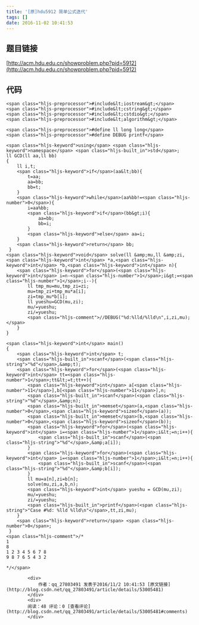 ```yaml
---
title: '[原]hdu5912 简单公式迭代'
tags: []
date: 2016-11-02 10:41:53
---
```


## 题目链接

[http://acm.hdu.edu.cn/showproblem.php?pid=5912](http://acm.hdu.edu.cn/showproblem.php?pid=5912)

## 代码

    <span class="hljs-preprocessor">#include&lt;iostream&gt;</span>
    <span class="hljs-preprocessor">#include&lt;cstring&gt;</span>
    <span class="hljs-preprocessor">#include&lt;cstdio&gt;</span>
    <span class="hljs-preprocessor">#include&lt;algorithm&gt;</span>

    <span class="hljs-preprocessor">#define ll long long</span>
    <span class="hljs-preprocessor">#define DEBUG printf</span>

    <span class="hljs-keyword">using</span> <span class="hljs-keyword">namespace</span> <span class="hljs-built_in">std</span>;
    ll GCD(ll aa,ll bb)
    {
        ll i,t;
        <span class="hljs-keyword">if</span>(aa&lt;bb){
            t=aa;
            aa=bb;
            bb=t;
        }
        <span class="hljs-keyword">while</span>(aa%bb!=<span class="hljs-number">0</span>){
            i=aa%bb;
            <span class="hljs-keyword">if</span>(bb&gt;i){
                aa=bb;
                bb=i;
            }
            <span class="hljs-keyword">else</span> aa=i;
        }
        <span class="hljs-keyword">return</span> bb;
     }
    <span class="hljs-keyword">void</span> solve(ll &amp;mu,ll &amp;zi,<span class="hljs-keyword">int</span> *a,<span class="hljs-keyword">int</span> *b,<span class="hljs-keyword">int</span> n){
        <span class="hljs-keyword">for</span>(<span class="hljs-keyword">int</span> i=n-<span class="hljs-number">1</span>;i&gt;=<span class="hljs-number">1</span>;i--){
            ll tmp_mu=mu,tmp_zi=zi;
            mu=tmp_zi+tmp_mu*a[i];
            zi=tmp_mu*b[i];
            ll yueshu=GCD(mu,zi);
            mu/=yueshu;
            zi/=yueshu;
            <span class="hljs-comment">//DEBUG("%d:%lld/%lld\n",i,zi,mu);</span>
        }
    }

    <span class="hljs-keyword">int</span> main()
    {
        <span class="hljs-keyword">int</span> t;
        <span class="hljs-built_in">scanf</span>(<span class="hljs-string">"%d"</span>,&amp;t);
        <span class="hljs-keyword">for</span>(<span class="hljs-keyword">int</span> tt=<span class="hljs-number">1</span>;tt&lt;=t;tt++){
            <span class="hljs-keyword">int</span> a[<span class="hljs-number">11</span>],b[<span class="hljs-number">11</span>],n;
            <span class="hljs-built_in">scanf</span>(<span class="hljs-string">"%d"</span>,&amp;n);
            <span class="hljs-built_in">memset</span>(a,<span class="hljs-number">0</span>,<span class="hljs-keyword">sizeof</span>(a));
            <span class="hljs-built_in">memset</span>(b,<span class="hljs-number">0</span>,<span class="hljs-keyword">sizeof</span>(b));
            <span class="hljs-keyword">for</span>(<span class="hljs-keyword">int</span> i=<span class="hljs-number">1</span>;i&lt;=n;i++){
                <span class="hljs-built_in">scanf</span>(<span class="hljs-string">"%d"</span>,&amp;a[i]);
            }
            <span class="hljs-keyword">for</span>(<span class="hljs-keyword">int</span> i=<span class="hljs-number">1</span>;i&lt;=n;i++){
                <span class="hljs-built_in">scanf</span>(<span class="hljs-string">"%d"</span>,&amp;b[i]);
            }
            ll mu=a[n],zi=b[n];
            solve(mu,zi,a,b,n);
            <span class="hljs-keyword">int</span> yueshu = GCD(mu,zi);
            mu/=yueshu;
            zi/=yueshu;
            <span class="hljs-built_in">printf</span>(<span class="hljs-string">"Case #%d: %lld %lld\n"</span>,tt,zi,mu);
        }
        <span class="hljs-keyword">return</span> <span class="hljs-number">0</span>;
     }
    <span class="hljs-comment">/*
    1
    8
    1 2 3 4 5 6 7 8
    9 8 7 6 5 4 3 2

    */</span>

            <div>
                作者：qq_27803491 发表于2016/11/2 10:41:53 [原文链接](http://blog.csdn.net/qq_27803491/article/details/53005481)
            </div>
            <div>
            阅读：48 评论：0 [查看评论](http://blog.csdn.net/qq_27803491/article/details/53005481#comments)
            </div>
